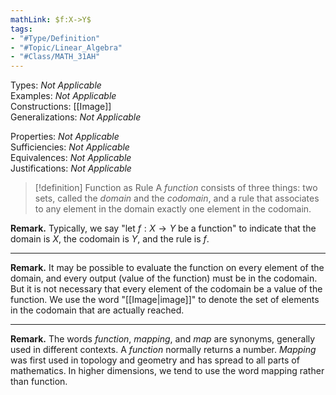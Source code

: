 ```yaml
---
mathLink: $f:X->Y$
tags:
- "#Type/Definition"
- "#Topic/Linear_Algebra"
- "#Class/MATH_31AH"
---
```

Types: <i>Not Applicable</i>  
Examples: <i>Not Applicable</i>  
Constructions: [[Image]]  
Generalizations: <i>Not Applicable</i>  

Properties: <i>Not Applicable</i>  
Sufficiencies: <i>Not Applicable</i>  
Equivalences: <i>Not Applicable</i>  
Justifications: <i>Not Applicable</i>  

> [!definition] Function as Rule
> A _function_ consists of three things: two sets, called the _domain_ and the _codomain_, and a rule that associates to any element in the domain exactly one element in the codomain.

**Remark.** Typically, we say "let $f:X\to Y$ be a function" to indicate that the domain is $X$, the codomain is $Y$, and the rule is $f$.

---

**Remark.** It may be possible to evaluate the function on every element of the domain, and every output (value of the function) must be in the codomain. But it is not necessary that every element of the codomain be a value of the function. We use the word "[[Image|image]]" to denote the set of elements in the codomain that are actually reached.

---

**Remark.** The words *function*, *mapping*, and *map* are synonyms, generally used in different contexts. A *function* normally returns a number. *Mapping* was first used in topology and geometry and has spread to all parts of mathematics. In higher dimensions, we tend to use the word mapping rather than function.
